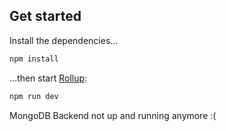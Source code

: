 ## Get started

Install the dependencies...

```bash
npm install
```

...then start [Rollup](https://rollupjs.org):

```bash
npm run dev
```
MongoDB Backend not up and running anymore :(